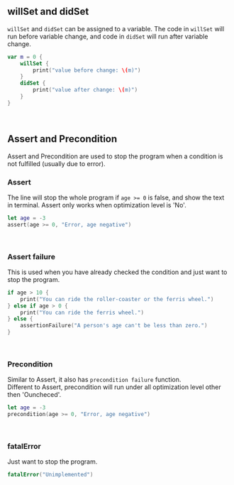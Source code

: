 ## willSet and didSet
```willSet``` and ```didSet``` can be assigned to a variable. The code in ```willSet``` will run before variable change, and code in ```didSet``` will run after variable change.
```swift
var m = 0 {
    willSet {
        print("value before change: \(m)")
    }
    didSet {
        print("value after change: \(m)")
    }
}
```
</br>

## Assert and Precondition
Assert and Precondition are used to stop the program when a condition is not fulfilled (usually due to error).

### Assert
The line will stop the whole program if ```age >= 0``` is false, and show the text in terminal. Assert only works when optimization level is 'No'.
```swift
let age = -3
assert(age >= 0, "Error, age negative")
```
</br>

### Assert failure
This is used when you have already checked the condition and just want to stop the program.
```swift
if age > 10 {
    print("You can ride the roller-coaster or the ferris wheel.")
} else if age > 0 {
    print("You can ride the ferris wheel.")
} else {
    assertionFailure("A person's age can't be less than zero.")
}
```
</br>

### Precondition
Similar to Assert, it also has ```precondition failure``` function. </br>
Different to Assert, precondition will run under all optimization level other then 'Ouncheced'.
```swift
let age = -3
precondition(age >= 0, "Error, age negative")
```
</br>

### fatalError
Just want to stop the program.
```swift
fatalError("Unimplemented")
```
